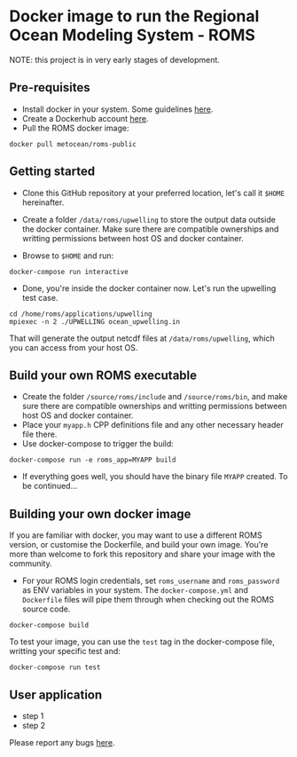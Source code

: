 # Docker image to run the Regional Ocean Modeling System - ROMS

NOTE: this project is in very early stages of development.  

## Pre-requisites

- Install docker in your system. Some guidelines [here](https://docs.docker.com/engine/installation/).
- Create a Dockerhub account [here](https://hub.docker.com/).
- Pull the ROMS docker image:
```
docker pull metocean/roms-public
```

## Getting started 

- Clone this GitHub repository at your preferred location, let's call it `$HOME` hereinafter.

- Create a folder `/data/roms/upwelling` to store the output data outside the docker container. Make sure there are compatible ownerships and writting permissions between host OS and docker container. 

- Browse to `$HOME` and run:

```
docker-compose run interactive
```

- Done, you're inside the docker container now. Let's run the upwelling test case. 
```
cd /home/roms/applications/upwelling
mpiexec -n 2 ./UPWELLING ocean_upwelling.in
```

That will generate the output netcdf files at `/data/roms/upwelling`, which you can access from your host OS. 

## Build your own ROMS executable

- Create the folder `/source/roms/include` and `/source/roms/bin`, and make sure there are compatible ownerships and writting permissions between host OS and docker container.
- Place your `myapp.h` CPP definitions file and any other necessary header file there. 
- Use docker-compose to trigger the build:

```
docker-compose run -e roms_app=MYAPP build
```

- If everything goes well, you should have the binary file `MYAPP` created. To be continued...

## Building your own docker image

If you are familiar with docker, you may want to use a different ROMS version, or customise the Dockerfile, and build your own image. You're more than welcome to fork this repository and share your image with the community. 

- For your ROMS login credentials, set `roms_username` and `roms_password` as ENV variables in your system. The `docker-compose.yml` and `Dockerfile` files will pipe them through when checking out the ROMS source code. 

```
docker-compose build
```

To test your image, you can use the `test` tag in the docker-compose file, writting your specific test and:

```
docker-compose run test
```

## User application

- step 1
- step 2

Please report any bugs [here](https://github.com/metocean/docker-roms-public/issues).
